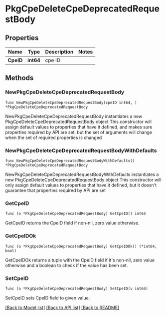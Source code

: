 # PkgCpeDeleteCpeDeprecatedRequestBody

## Properties

Name | Type | Description | Notes
------------ | ------------- | ------------- | -------------
**CpeID** | **int64** | cpe ID | 

## Methods

### NewPkgCpeDeleteCpeDeprecatedRequestBody

`func NewPkgCpeDeleteCpeDeprecatedRequestBody(cpeID int64, ) *PkgCpeDeleteCpeDeprecatedRequestBody`

NewPkgCpeDeleteCpeDeprecatedRequestBody instantiates a new PkgCpeDeleteCpeDeprecatedRequestBody object
This constructor will assign default values to properties that have it defined,
and makes sure properties required by API are set, but the set of arguments
will change when the set of required properties is changed

### NewPkgCpeDeleteCpeDeprecatedRequestBodyWithDefaults

`func NewPkgCpeDeleteCpeDeprecatedRequestBodyWithDefaults() *PkgCpeDeleteCpeDeprecatedRequestBody`

NewPkgCpeDeleteCpeDeprecatedRequestBodyWithDefaults instantiates a new PkgCpeDeleteCpeDeprecatedRequestBody object
This constructor will only assign default values to properties that have it defined,
but it doesn't guarantee that properties required by API are set

### GetCpeID

`func (o *PkgCpeDeleteCpeDeprecatedRequestBody) GetCpeID() int64`

GetCpeID returns the CpeID field if non-nil, zero value otherwise.

### GetCpeIDOk

`func (o *PkgCpeDeleteCpeDeprecatedRequestBody) GetCpeIDOk() (*int64, bool)`

GetCpeIDOk returns a tuple with the CpeID field if it's non-nil, zero value otherwise
and a boolean to check if the value has been set.

### SetCpeID

`func (o *PkgCpeDeleteCpeDeprecatedRequestBody) SetCpeID(v int64)`

SetCpeID sets CpeID field to given value.



[[Back to Model list]](../README.md#documentation-for-models) [[Back to API list]](../README.md#documentation-for-api-endpoints) [[Back to README]](../README.md)


